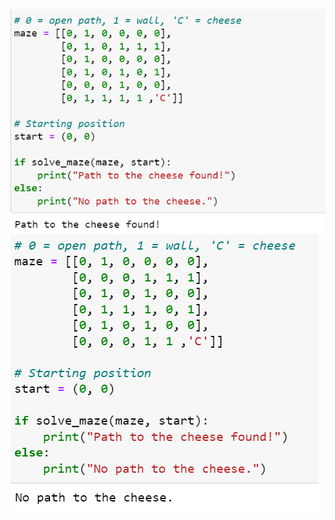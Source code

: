 ![test1](https://github.com/ceen123/alg112a/blob/e8bd3188d92499de7fca11f5bbec6ff3bc678297/homework9/Capture2.PNG)
![test1](https://github.com/ceen123/alg112a/blob/e8bd3188d92499de7fca11f5bbec6ff3bc678297/homework9/Capture3.PNG)
